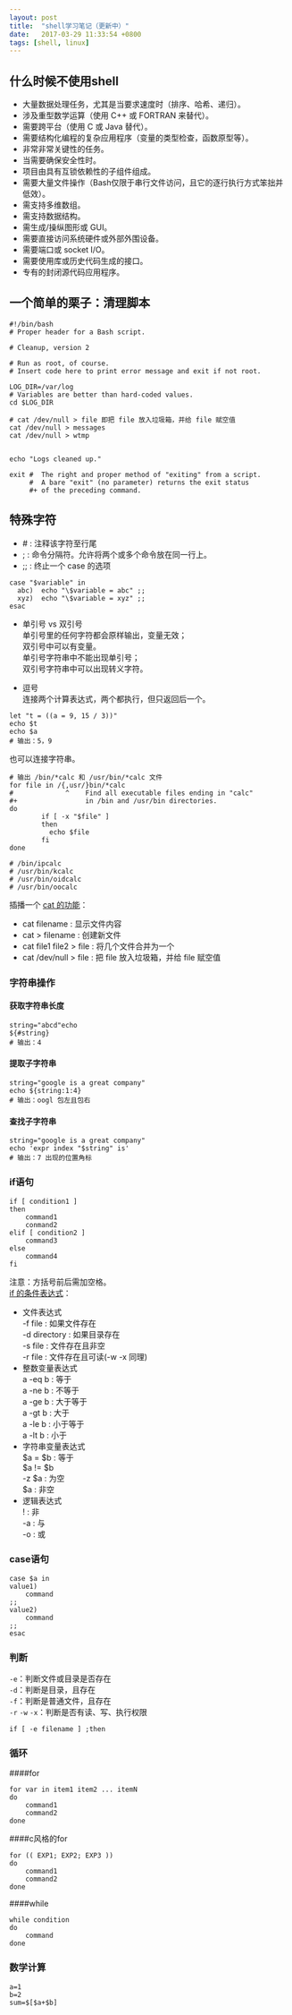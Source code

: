```yaml
---
layout: post
title:  "shell学习笔记（更新中）"  
date:   2017-03-29 11:33:54 +0800  
tags: [shell, linux]
---  
```

## 什么时候不使用shell  
* 大量数据处理任务，尤其是当要求速度时（排序、哈希、递归）。
* 涉及重型数学运算（使用 C++ 或 FORTRAN 来替代）。  
* 需要跨平台（使用 C 或 Java 替代）。
* 需要结构化编程的复杂应用程序（变量的类型检查，函数原型等）。
* 非常非常关键性的任务。
* 当需要确保安全性时。
* 项目由具有互锁依赖性的子组件组成。
* 需要大量文件操作（Bash仅限于串行文件访问，且它的逐行执行方式笨拙并低效）。
* 需支持多维数组。
* 需支持数据结构。
* 需生成/操纵图形或 GUI。
* 需要直接访问系统硬件或外部外围设备。
* 需要端口或 socket I/O。
* 需要使用库或历史代码生成的接口。
* 专有的封闭源代码应用程序。

## 一个简单的栗子：清理脚本  
```shell  
#!/bin/bash
# Proper header for a Bash script.

# Cleanup, version 2

# Run as root, of course.
# Insert code here to print error message and exit if not root.

LOG_DIR=/var/log
# Variables are better than hard-coded values.
cd $LOG_DIR

# cat /dev/null > file 即把 file 放入垃圾箱，并给 file 赋空值
cat /dev/null > messages
cat /dev/null > wtmp


echo "Logs cleaned up."

exit #  The right and proper method of "exiting" from a script.
     #  A bare "exit" (no parameter) returns the exit status
     #+ of the preceding command.   
```  

## 特殊字符  
* \# : 注释该字符至行尾  
* ; : 命令分隔符。允许将两个或多个命令放在同一行上。  
* ;; : 终止一个 case 的选项  
```shell  
case "$variable" in
  abc)  echo "\$variable = abc" ;;
  xyz)  echo "\$variable = xyz" ;;
esac  
```  
* 单引号 vs 双引号  
单引号里的任何字符都会原样输出，变量无效；  
双引号中可以有变量。  
单引号字符串中不能出现单引号；  
双引号字符串中可以出现转义字符。  

* 逗号  
连接两个计算表达式，两个都执行，但只返回后一个。  
```shell  
let "t = ((a = 9, 15 / 3))"
echo $t
echo $a
# 输出：5，9  
```  
也可以连接字符串。  
```shell  
# 输出 /bin/*calc 和 /usr/bin/*calc 文件
for file in /{,usr/}bin/*calc
#             ^    Find all executable files ending in "calc"
#+                 in /bin and /usr/bin directories.
do
        if [ -x "$file" ]
        then
          echo $file
        fi
done

# /bin/ipcalc
# /usr/bin/kcalc
# /usr/bin/oidcalc
# /usr/bin/oocalc

```  


插播一个 [cat 的功能](http://www.cnblogs.com/perfy/archive/2012/07/23/2605550.html)：
* cat filename : 显示文件内容
* cat > filename : 创建新文件
* cat file1 file2 > file : 将几个文件合并为一个
* cat /dev/null > file : 把 file 放入垃圾箱，并给 file 赋空值


### 字符串操作
#### 获取字符串长度   
```shell  
string="abcd"echo
${#string}
# 输出：4  
```  

#### 提取子字符串  
```shell  
string="google is a great company"
echo ${string:1:4}
# 输出：oogl 包左且包右  
```  

#### 查找子字符串  
```shell  
string="google is a great company"
echo 'expr index "$string" is'
# 输出：7 出现的位置角标  
```  

### if语句
```shell  
if [ condition1 ]
then
	command1
	conmand2
elif [ condition2 ]
	command3
else
	command4
fi  
```  
注意：方括号前后需加空格。  
[if 的条件表达式](http://www.cnblogs.com/myitm/archive/2012/07/05/2577416.html)：  
* 文件表达式  
-f file : 如果文件存在  
-d directory : 如果目录存在  
-s file : 文件存在且非空  
-r file : 文件存在且可读(-w -x 同理)  
* 整数变量表达式  
a -eq b : 等于  
a -ne b : 不等于  
a -ge b : 大于等于  
a -gt b : 大于  
a -le b : 小于等于  
a -lt b : 小于  
* 字符串变量表达式  
$a = $b : 等于  
$a != $b  
-z $a : 为空  
$a : 非空  
* 逻辑表达式  
! : 非  
-a : 与  
-o : 或  

### case语句  
```shell  
case $a in
value1)
	command
;;
value2)
	command
;;
esac  
```  

### 判断  
```-e```：判断文件或目录是否存在  
```-d```：判断是目录，且存在  
```-f```：判断是普通文件，且存在  
```-r```  ```-w```  ```-x```：判断是否有读、写、执行权限  
```shell  
if [ -e filename ] ;then  
```  

### 循环  
####for  
```shell  
for var in item1 item2 ... itemN
do
	command1
	command2
done  
```  

####c风格的for  
```shell  
for (( EXP1; EXP2; EXP3 ))
do
	command1
	command2
done  
```  

####while  
```shell  
while condition
do
	command
done  
```  

### 数学计算
```shell    
a=1
b=2
sum=$[$a+$b]    
```  